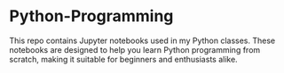 # Python-Programming
This repo contains Jupyter notebooks used in my Python classes. These notebooks are designed to help you learn Python programming from scratch, making it suitable for beginners and enthusiasts alike.
